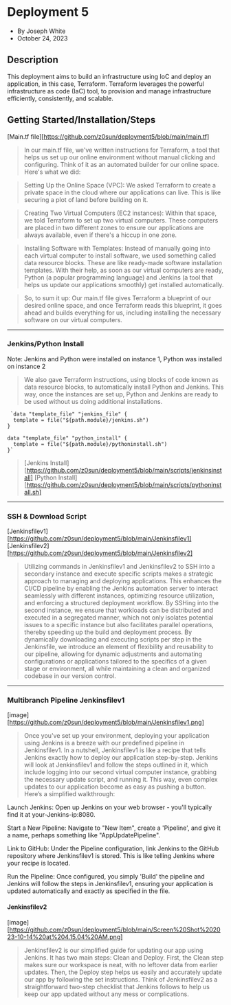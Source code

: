 # Deployment 5 
- By Joseph White
- October 24, 2023

## Description
This deployment aims to build an infrastructure using IoC and deploy an application, in this case, Terraform. Terraform leverages the powerful infrastructure as code (IaC) tool, to provision and manage infrastructure efficiently, consistently, and scalable.

## Getting Started/Installation/Steps
[Main.tf file][https://github.com/z0sun/deployment5/blob/main/main.tf]

> In our main.tf file, we've written instructions for Terraform, a tool that helps us set up our online environment without manual clicking and configuring. Think of it as an automated builder for our online space. Here's what we did:

> Setting Up the Online Space (VPC): We asked Terraform to create a private space in the cloud where our applications can live. This is like securing a plot of land before building on it.

> Creating Two Virtual Computers (EC2 instances): Within that space, we told Terraform to set up two virtual computers. These computers are placed in two different zones to ensure our applications are always available, even if there's a hiccup in one zone.

> Installing Software with Templates: Instead of manually going into each virtual computer to install software, we used something called data resource blocks. These are like ready-made software installation templates. With their help, as soon as our virtual computers are ready, Python (a popular programming language) and Jenkins (a tool that helps us update our applications smoothly) get installed automatically.

> So, to sum it up: Our main.tf file gives Terraform a blueprint of our desired online space, and once Terraform reads this blueprint, it goes ahead and builds everything for us, including installing the necessary software on our virtual computers.

**** 

### Jenkins/Python Install 
Note: Jenkins and Python were installed on instance 1, Python was installed on instance 2 

> We also gave Terraform instructions, using blocks of code known as data resource blocks, to automatically install Python and Jenkins. This way, once the instances are set up, Python and Jenkins are ready to be used without us doing additional installations.
```
 `data "template_file" "jenkins_file" {
  template = file("${path.module}/jenkins.sh")
}

data "template_file" "python_install" {
  template = file("${path.module}/pythoninstall.sh")
}`
```
> [Jenkins Install][https://github.com/z0sun/deployment5/blob/main/scripts/jenkinsinstall]
> [Python Install][https://github.com/z0sun/deployment5/blob/main/scripts/pythoninstall.sh]

**** 

### SSH & Download Script 
[Jenkinsfilev1][https://github.com/z0sun/deployment5/blob/main/Jenkinsfilev1]
[Jenkinsfilev2][https://github.com/z0sun/deployment5/blob/main/Jenkinsfilev2]

> Utilizing commands in Jenkinsfilev1 and Jenkinsfilev2 to SSH into a secondary instance and execute specific scripts makes a strategic approach to managing and deploying applications. This enhances the CI/CD pipeline by enabling the Jenkins automation server to interact seamlessly with different instances, optimizing resource utilization, and enforcing a structured deployment workflow. By SSHing into the second instance, we ensure that workloads can be distributed and executed in a segregated manner, which not only isolates potential issues to a specific instance but also facilitates parallel operations, thereby speeding up the build and deployment process. By dynamically downloading and executing scripts per step in the Jenkinsfile, we introduce an element of flexibility and reusability to our pipeline, allowing for dynamic adjustments and automating configurations or applications tailored to the specifics of a given stage or environment, all while maintaining a clean and organized codebase in our version control.

****

### Multibranch Pipeline Jenkinsfilev1
[image][https://github.com/z0sun/deployment5/blob/main/Jenkinsfilev1.png]

> Once you've set up your environment, deploying your application using Jenkins is a breeze with our predefined pipeline in Jenkinsfilev1. In a nutshell, Jenkinsfilev1 is like a recipe that tells Jenkins exactly how to deploy our application step-by-step. Jenkins will look at Jenkinsfilev1 and follow the steps outlined in it, which include logging into our second virtual computer instance, grabbing the necessary update script, and running it. This way, even complex updates to our application become as easy as pushing a button. Here’s a simplified walkthrough:

Launch Jenkins: Open up Jenkins on your web browser - you'll typically find it at your-Jenkins-ip:8080.

Start a New Pipeline: Navigate to "New Item", create a 'Pipeline', and give it a name, perhaps something like "AppUpdatePipeline".

Link to GitHub: Under the Pipeline configuration, link Jenkins to the GitHub repository where Jenkinsfilev1 is stored. This is like telling Jenkins where your recipe is located.

Run the Pipeline: Once configured, you simply 'Build' the pipeline and Jenkins will follow the steps in Jenkinsfilev1, ensuring your application is updated automatically and exactly as specified in the file.

#### Jenkinsfilev2
[image][https://github.com/z0sun/deployment5/blob/main/Screen%20Shot%202023-10-14%20at%204.15.04%20AM.png]

> Jenkinsfilev2 is our simplified guide for updating our app using Jenkins. It has two main steps: Clean and Deploy. First, the Clean step makes sure our workspace is neat, with no leftover data from earlier updates. Then, the Deploy step helps us easily and accurately update our app by following the set instructions. Think of Jenkinsfilev2 as a straightforward two-step checklist that Jenkins follows to help us keep our app updated without any mess or complications.






